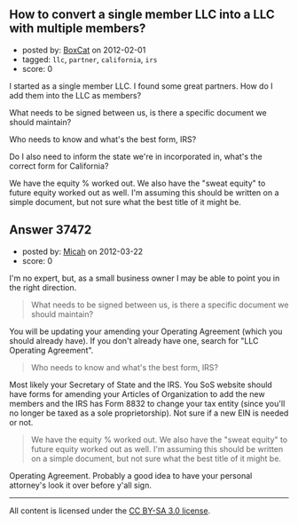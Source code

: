 ## How to convert a single member LLC into a LLC with multiple members?

- posted by: [BoxCat](https://stackexchange.com/users/-1/16132-boxcat) on 2012-02-01
- tagged: `llc`, `partner`, `california`, `irs`
- score: 0

I started as a single member LLC. I found some great partners. How do I add them into the LLC as members?

What needs to be signed between us, is there a specific document we should maintain?

Who needs to know and what's the best form, IRS?

Do I also need to inform the state we're in incorporated in, what's the correct form for California?

We have the equity % worked out. We also have the "sweat equity" to future equity worked out as well. I'm assuming this should be written on a simple document, but not sure what the best title of it might be.




## Answer 37472

- posted by: [Micah](https://stackexchange.com/users/-1/17117-micah) on 2012-03-22
- score: 0

I'm no expert, but, as a small business owner I may be able to point you in the right direction.

> What needs to be signed between us, is there a specific document we should maintain?

You will be updating your amending your Operating Agreement (which you should already have). If you don't already have one, search for "LLC Operating Agreement". 

> Who needs to know and what's the best form, IRS?

Most likely your Secretary of State and the IRS. You SoS website should have forms for amending your Articles of Organization to add the new members and the IRS has Form 8832 to change your tax entity (since you'll no longer be taxed as a sole proprietorship). Not sure if a new EIN is needed or not.

> We have the equity % worked out. We also have the "sweat equity" to future equity worked out as well. I'm assuming this should be written on a simple document, but not sure what the best title of it might be.

Operating Agreement. Probably a good idea to have your personal attorney's look it over before y'all sign.




---

All content is licensed under the [CC BY-SA 3.0 license](https://creativecommons.org/licenses/by-sa/3.0/).
